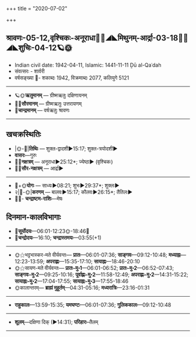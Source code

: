 +++
title = "2020-07-02"

+++
## श्रावणः-05-12,वृश्चिकः-अनूराधा🌛🌌◢◣मिथुनम्-आर्द्रा-03-18🌌🌞◢◣शुचिः-04-12🪐🌞
- Indian civil date: 1942-04-11, Islamic: 1441-11-11 Ḏū al-Qaʿdah
- संवत्सरः - शार्वरी
- वर्षसङ्ख्या 🌛- शकाब्दः 1942, विक्रमाब्दः 2077, कलियुगे 5121
___________________
- 🪐🌞**ऋतुमानम्** — ग्रीष्मऋतुः दक्षिणायनम्
- 🌌🌞**सौरमानम्** — ग्रीष्मऋतुः उत्तरायणम्
- 🌛**चान्द्रमानम्** — वर्षऋतुः श्रावणः
___________________


## खचक्रस्थितिः
- |🌞-🌛|**तिथिः** — शुक्ल-द्वादशी►15:17; शुक्ल-त्रयोदशी►  
- **वासरः**—गुरुः  
- 🌌🌛**नक्षत्रम्** — अनूराधा►25:12*; ज्येष्ठा► (वृश्चिकः)  
- 🌌🌞**सौर-नक्षत्रम्** — आर्द्रा►  
___________________
- 🌛+🌞**योगः** — साध्यः►08:21; शुभः►29:37*; शुक्लः►  
- २|🌛-🌞|**करणम्** — बालवः►15:17; कौलवः►26:15*; तैतिलः►  
- 🌌🌛- **चन्द्राष्टम-राशिः**—मेषः  


## दिनमान-कालविभागाः
- 🌅**सूर्योदयः**—06:01-12:23🌞️-18:46🌇  
- 🌛**चन्द्रोदयः**—16:10; **चन्द्रास्तमयः**—03:55(+1)  
___________________
- 🌞⚝भट्टभास्कर-मते वीर्यवन्तः— **प्रातः**—06:01-07:36; **साङ्गवः**—09:12-10:48; **मध्याह्नः**—12:23-13:59; **अपराह्णः**—15:35-17:10; **सायाह्नः**—18:46-20:10  
- 🌞⚝सायण-मते वीर्यवन्तः— **प्रातः-मु॰1**—06:01-06:52; **प्रातः-मु॰2**—06:52-07:43; **साङ्गवः-मु॰2**—09:25-10:16; **पूर्वाह्णः-मु॰2**—11:58-12:49; **अपराह्णः-मु॰2**—14:31-15:22; **सायाह्नः-मु॰2**—17:04-17:55; **सायाह्नः-मु॰3**—17:55-18:46  
- 🌞कालान्तरम्— **ब्राह्मं मुहूर्तम्**—04:31-05:16; **मध्यरात्रिः**—23:16-01:31  
___________________
- **राहुकालः**—13:59-15:35; **यमघण्टः**—06:01-07:36; **गुलिककालः**—09:12-10:48  
___________________
- **शूलम्**—दक्षिणा दिक् (►14:31); **परिहारः**–तैलम्  
___________________
